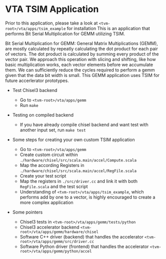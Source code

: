 <!--- Licensed to the Apache Software Foundation (ASF) under one -->
<!--- or more contributor license agreements.  See the NOTICE file -->
<!--- distributed with this work for additional information -->
<!--- regarding copyright ownership.  The ASF licenses this file -->
<!--- to you under the Apache License, Version 2.0 (the -->
<!--- "License"); you may not use this file except in compliance -->
<!--- with the License.  You may obtain a copy of the License at -->

<!---   http://www.apache.org/licenses/LICENSE-2.0 -->

<!--- Unless required by applicable law or agreed to in writing, -->
<!--- software distributed under the License is distributed on an -->
<!--- "AS IS" BASIS, WITHOUT WARRANTIES OR CONDITIONS OF ANY -->
<!--- KIND, either express or implied.  See the License for the -->
<!--- specific language governing permissions and limitations -->
<!--- under the License. -->

VTA TSIM Application 
======================
Prior to this application, please take a look at `<tvm-root>/vta/apps/tsim_example` for installation
This is an application that performs Bit Serial Multiplication for GEMM utilizing TSIM.

Bit Serial Multiplication for GEMM:
General Matrix Multiplications (GEMM), are mostly calculated by repeatly calculating the dot product for each pair of vectors.
The dot product is calculated by summing every product of the vector pair.
We approach this operation with slicing and shifting, like how basic multiplication works, each vector elements before we accumulate them.
We can sufficiently reduce the cycles required to perform a gemm given that the data bit width is small. This GEMM application uses TSIM for future accerlerator prototypes.

* Test Chisel3 backend
    * Go to `<tvm-root>/vta/apps/gemm`
    * Run `make`

* Testing on compiled backend
    * If you have already compile chisel backend and want test with another input set, run `make test`

* Some steps for creating your own custom TSIM application
    * Go to `<tvm-root>/vta/apps/gemm`
    * Create custom circuit within `./hardware/chisel/src/scala.main/accel/Compute.scala`
    * Map the according Registers in `./hardware/chisel/src/scala.main/accel/RegFile.scala`
    * Create your test script
    * Map the registers in `./src/driver.cc` and link it with both `RegFile.scala` and the test script
    * Understanding of `<tvm-root>/vta/apps/tsim_example`, which performs add by one to a vector, is highly encouraged to create a more complex application

* Some pointers
    * Chisel3 tests in `<tvm-root>/vta/apps/gemm/tests/python`
    * Chisel3 accelerator backend `<tvm-root>/vta/apps/gemm/hardware/chisel`
    * Software C++ driver (backend) that handles the accelerator `<tvm-root>/vta/apps/gemm/src/driver.cc`
    * Software Python driver (frontend) that handles the accelerator `<tvm-root>/vta/apps/gemm/python/accel`
